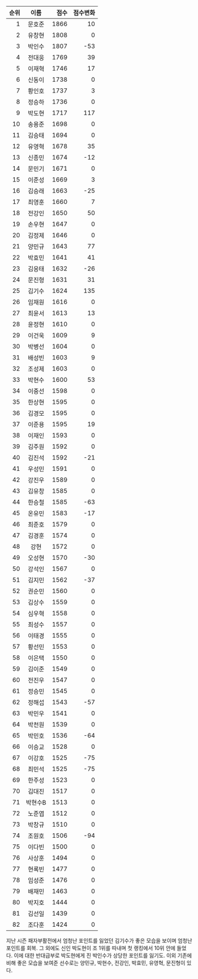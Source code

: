 | 순위 | 이름 | 점수 | 점수변화 |
|---:|:---:|---:|---:|
|  1 |   문호준 | 1866 |   10 |
|  2 |   유창현 | 1808 |    0 |
|  3 |   박인수 | 1807 |  -53 |
|  4 |   전대웅 | 1769 |   39 |
|  5 |   이재혁 | 1746 |   17 |
|  6 |   신동이 | 1738 |    0 |
|  7 |   황인호 | 1737 |    3 |
|  8 |   정승하 | 1736 |    0 |
|  9 |   박도현 | 1717 |  117 |
| 10 |   송용준 | 1698 |    0 |
| 11 |   김승태 | 1694 |    0 |
| 12 |   유영혁 | 1678 |   35 |
| 13 |   신종민 | 1674 |  -12 |
| 14 |   문민기 | 1671 |    0 |
| 15 |   이준성 | 1669 |    3 |
| 16 |   김승래 | 1663 |  -25 |
| 17 |   최영훈 | 1660 |    7 |
| 18 |   전강인 | 1650 |   50 |
| 19 |   손우현 | 1647 |    0 |
| 20 |   김정제 | 1646 |    0 |
| 21 |   양민규 | 1643 |   77 |
| 22 |   박효민 | 1641 |   41 |
| 23 |   김응태 | 1632 |  -26 |
| 24 |   문진형 | 1631 |   31 |
| 25 |   김기수 | 1624 |  135 |
| 26 |   임재원 | 1616 |    0 |
| 27 |   최윤서 | 1613 |   13 |
| 28 |   윤정현 | 1610 |    0 |
| 29 |   이건욱 | 1609 |    9 |
| 30 |   박병선 | 1604 |    0 |
| 31 |   배성빈 | 1603 |    9 |
| 32 |   조성제 | 1603 |    0 |
| 33 |   박현수 | 1600 |   53 |
| 34 |   이중선 | 1598 |    0 |
| 35 |   한상현 | 1595 |    0 |
| 36 |   김경모 | 1595 |    0 |
| 37 |   이준용 | 1595 |   19 |
| 38 |   이재인 | 1593 |    0 |
| 39 |   김주원 | 1592 |    0 |
| 40 |   김진석 | 1592 |  -21 |
| 41 |   우성민 | 1591 |    0 |
| 42 |   강진우 | 1589 |    0 |
| 43 |   김유창 | 1585 |    0 |
| 44 |   한승철 | 1585 |  -63 |
| 45 |   온유민 | 1583 |  -17 |
| 46 |   최준호 | 1579 |    0 |
| 47 |   김경훈 | 1574 |    0 |
| 48 |     강현 | 1572 |    0 |
| 49 |   오성현 | 1570 |  -30 |
| 50 |   강석인 | 1567 |    0 |
| 51 |   김지민 | 1562 |  -37 |
| 52 |   권순민 | 1560 |    0 |
| 53 |   김상수 | 1559 |    0 |
| 54 |   심우혁 | 1558 |    0 |
| 55 |   최성수 | 1557 |    0 |
| 56 |   이태경 | 1555 |    0 |
| 57 |   황선민 | 1553 |    0 |
| 58 |   이은택 | 1550 |    0 |
| 59 |   김이준 | 1549 |    0 |
| 60 |   전진우 | 1547 |    0 |
| 61 |   정승민 | 1545 |    0 |
| 62 |   정해섭 | 1543 |  -57 |
| 63 |   박민우 | 1541 |    0 |
| 64 |   박천원 | 1539 |    0 |
| 65 |   박민호 | 1536 |  -64 |
| 66 |   이승교 | 1528 |    0 |
| 67 |   이강호 | 1525 |  -75 |
| 68 |   최민석 | 1525 |  -75 |
| 69 |   한주성 | 1523 |    0 |
| 70 |   김대진 | 1517 |    0 |
| 71 |  박현수B | 1513 |    0 |
| 72 |   노준엽 | 1512 |    0 |
| 73 |   박창규 | 1510 |    0 |
| 74 |   조원호 | 1506 |  -94 |
| 75 |   이다빈 | 1500 |    0 |
| 76 |   사상훈 | 1494 |    0 |
| 77 |   현록빈 | 1477 |    0 |
| 78 |   임성준 | 1476 |    0 |
| 79 |   배재민 | 1463 |    0 |
| 80 |   박지호 | 1444 |    0 |
| 81 |   김선일 | 1439 |    0 |
| 82 |   조다훈 | 1424 |    0 |

지난 시즌 패자부활전에서 엄청난 포인트를 잃었던 김기수가 좋은 모습을 보이며 엄청난 포인트를 회복. 그 외에도 신인 박도현이 조 1위를 따내며 첫 랭킹에서 10위 안에 들었다. 이에 대한 반대급부로 박도현에게 진 박인수가 상당한 포인트를 잃기도. 이외 기존에 비해 좋은 모습을 보여준 선수로는 양민규, 박현수, 전강인, 박효민, 유영혁, 문진형이 있다.
